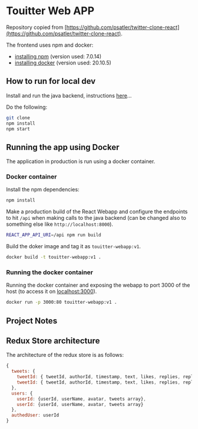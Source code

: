 # Touitter Web APP

Repository copied from [https://github.com/psatler/twitter-clone-react](https://github.com/psatler/twitter-clone-react).

The frontend uses npm and docker:

* [installing npm](https://www.npmjs.com/get-npm) (version used: 7.0.14)
* [installing docker](https://docs.docker.com/get-docker/) (version used: 20.10.5)

## How to run for local dev

Install and run the java backend, instructions [here](../spring-microservice)...

Do the following:

```bash
git clone
npm install
npm start
```

## Running the app using Docker

The application in production is run using a docker container.

### Docker container

Install the npm dependencies:

```bash
npm install
```

Make a production build of the React Webapp and configure the endpoints to hit `/api` when making calls to the java backend (can be changed also to something else like `http://localhost:8000`).

```bash
REACT_APP_API_URI=/api npm run build
```

Build the doker image and tag it as `touitter-webapp:v1`.

```bash
docker build -t touitter-webapp:v1 .
```

### Running the docker container

Running the docker container and exposing the webapp to port 3000 of the host (to access it on [localhost:3000](localhost:3000)).

```bash
docker run -p 3000:80 touitter-webapp:v1 .
```

## Project Notes

## Redux Store architecture

The architecture of the redux store is as follows:

```js
{
  tweets: {
    tweetId: { tweetId, authorId, timestamp, text, likes, replies, replyingTo, profanityScore, spamLabel },
    tweetId: { tweetId, authorId, timestamp, text, likes, replies, replyingTo, profanityScore, spamLabel}
  },
  users: {
    userId: {userId, userName, avatar, tweets array},
    userId: {userId, userName, avatar, tweets array}
  },
  authedUser: userId
}
```
